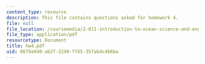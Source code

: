 ```yaml
---
content_type: resource
description: This file contains questions asked for homework 4.
file: null
file_location: /coursemedia/2-011-introduction-to-ocean-science-and-engineering-spring-2006/0679a940ab2f3240ff6535fab4c466ba_hw4.pdf
file_type: application/pdf
resourcetype: Document
title: hw4.pdf
uid: 0679a940-ab2f-3240-ff65-35fab4c466ba
---
```

